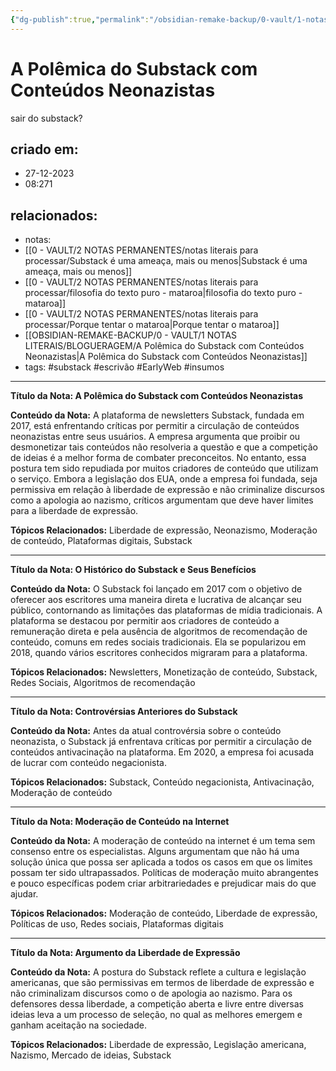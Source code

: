 ```yaml
---
{"dg-publish":true,"permalink":"/obsidian-remake-backup/0-vault/1-notas-literais/blogueragem/a-polemica-do-substack-com-conteudos-neonazistas/","tags":["substack","escrivão","EarlyWeb","insumos"],"dgHomeLink":true,"dgShowLocalGraph":true,"dgShowFileTree":true,"dgEnableSearch":true,"noteIcon":""}
---
```


# A Polêmica do Substack com Conteúdos Neonazistas
sair do substack?

## criado em: 
- 27-12-2023
- 08:271
## relacionados:
- notas: 
- [[0 - VAULT/2 NOTAS PERMANENTES/notas literais para processar/Substack é uma ameaça, mais ou menos\|Substack é uma ameaça, mais ou menos]]
- [[0 - VAULT/2 NOTAS PERMANENTES/notas literais para processar/filosofia do texto puro - mataroa\|filosofia do texto puro - mataroa]]
- [[0 - VAULT/2 NOTAS PERMANENTES/notas literais para processar/Porque tentar o mataroa\|Porque tentar o mataroa]]
- [[OBSIDIAN-REMAKE-BACKUP/0 - VAULT/1 NOTAS LITERAIS/BLOGUERAGEM/A Polêmica do Substack com Conteúdos Neonazistas\|A Polêmica do Substack com Conteúdos Neonazistas]]
- tags: #substack #escrivão #EarlyWeb #insumos 
---
**Título da Nota: A Polêmica do Substack com Conteúdos Neonazistas**

**Conteúdo da Nota:**
A plataforma de newsletters Substack, fundada em 2017, está enfrentando críticas por permitir a circulação de conteúdos neonazistas entre seus usuários. A empresa argumenta que proibir ou desmonetizar tais conteúdos não resolveria a questão e que a competição de ideias é a melhor forma de combater preconceitos. No entanto, essa postura tem sido repudiada por muitos criadores de conteúdo que utilizam o serviço. Embora a legislação dos EUA, onde a empresa foi fundada, seja permissiva em relação à liberdade de expressão e não criminalize discursos como a apologia ao nazismo, críticos argumentam que deve haver limites para a liberdade de expressão.

**Tópicos Relacionados:**
Liberdade de expressão, Neonazismo, Moderação de conteúdo, Plataformas digitais, Substack

---

**Título da Nota: O Histórico do Substack e Seus Benefícios**

**Conteúdo da Nota:**
O Substack foi lançado em 2017 com o objetivo de oferecer aos escritores uma maneira direta e lucrativa de alcançar seu público, contornando as limitações das plataformas de mídia tradicionais. A plataforma se destacou por permitir aos criadores de conteúdo a remuneração direta e pela ausência de algoritmos de recomendação de conteúdo, comuns em redes sociais tradicionais. Ela se popularizou em 2018, quando vários escritores conhecidos migraram para a plataforma.

**Tópicos Relacionados:**
Newsletters, Monetização de conteúdo, Substack, Redes Sociais, Algoritmos de recomendação

---

**Título da Nota: Controvérsias Anteriores do Substack**

**Conteúdo da Nota:**
Antes da atual controvérsia sobre o conteúdo neonazista, o Substack já enfrentava críticas por permitir a circulação de conteúdos antivacinação na plataforma. Em 2020, a empresa foi acusada de lucrar com conteúdo negacionista.

**Tópicos Relacionados:**
Substack, Conteúdo negacionista, Antivacinação, Moderação de conteúdo

---

**Título da Nota: Moderação de Conteúdo na Internet**

**Conteúdo da Nota:**
A moderação de conteúdo na internet é um tema sem consenso entre os especialistas. Alguns argumentam que não há uma solução única que possa ser aplicada a todos os casos em que os limites possam ter sido ultrapassados. Políticas de moderação muito abrangentes e pouco específicas podem criar arbitrariedades e prejudicar mais do que ajudar.

**Tópicos Relacionados:**
Moderação de conteúdo, Liberdade de expressão, Políticas de uso, Redes sociais, Plataformas digitais

---

**Título da Nota: Argumento da Liberdade de Expressão**

**Conteúdo da Nota:**
A postura do Substack reflete a cultura e legislação americanas, que são permissivas em termos de liberdade de expressão e não criminalizam discursos como o de apologia ao nazismo. Para os defensores dessa liberdade, a competição aberta e livre entre diversas ideias leva a um processo de seleção, no qual as melhores emergem e ganham aceitação na sociedade.

**Tópicos Relacionados:**
Liberdade de expressão, Legislação americana, Nazismo, Mercado de ideias, Substack

